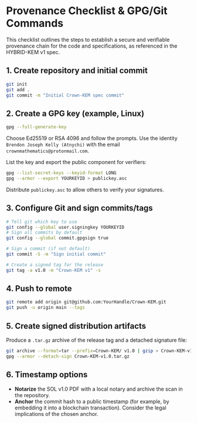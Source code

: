 # Provenance Checklist & GPG/Git Commands

This checklist outlines the steps to establish a secure and verifiable provenance chain for the code and specifications, as referenced in the HYBRID-KEM v1 spec.

## 1. Create repository and initial commit
```bash
git init
git add .
git commit -m "Initial Crown-KEM spec commit"
```

## 2. Create a GPG key (example, Linux)
```bash
gpg --full-generate-key
```

Choose Ed25519 or RSA 4096 and follow the prompts. Use the identity `Brendon Joseph Kelly (Atnychi)` with the email `crownmathematics@protonmail.com`.

List the key and export the public component for verifiers:
```bash
gpg --list-secret-keys --keyid-format LONG
gpg --armor --export YOURKEYID > publickey.asc
```

Distribute `publickey.asc` to allow others to verify your signatures.

## 3. Configure Git and sign commits/tags
```bash
# Tell git which key to use
git config --global user.signingkey YOURKEYID
# Sign all commits by default
git config --global commit.gpgsign true

# Sign a commit (if not default)
git commit -S -m "Sign initial commit"

# Create a signed tag for the release
git tag -a v1.0 -m "Crown-KEM v1" -s
```

## 4. Push to remote
```bash
git remote add origin git@github.com:YourHandle/Crown-KEM.git
git push -u origin main --tags
```

## 5. Create signed distribution artifacts

Produce a `.tar.gz` archive of the release tag and a detached signature file:
```bash
git archive --format=tar --prefix=Crown-KEM/ v1.0 | gzip > Crown-KEM-v1.0.tar.gz
gpg --armor --detach-sign Crown-KEM-v1.0.tar.gz
```

## 6. Timestamp options

* **Notarize** the SOL v1.0 PDF with a local notary and archive the scan in the repository.
* **Anchor** the commit hash to a public timestamp (for example, by embedding it into a blockchain transaction). Consider the legal implications of the chosen anchor.
